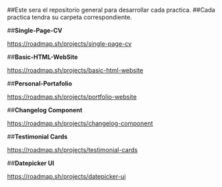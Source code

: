 ##Este sera el repositorio general para desarrollar cada practica.
##Cada practica  tendra su carpeta correspondiente.

##**Single-Page-CV**

https://roadmap.sh/projects/single-page-cv

##**Basic-HTML-WebSite**

https://roadmap.sh/projects/basic-html-website

##**Personal-Portafolio**

https://roadmap.sh/projects/portfolio-website

##**Changelog Component**

https://roadmap.sh/projects/changelog-component

##**Testimonial Cards**

https://roadmap.sh/projects/testimonial-cards

##**Datepicker UI**

https://roadmap.sh/projects/datepicker-ui







